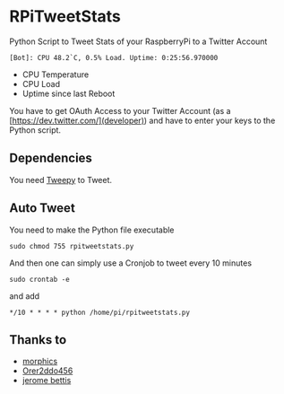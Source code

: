 RPiTweetStats
=============

Python Script to Tweet Stats of your RaspberryPi to a Twitter Account

    [Bot]: CPU 48.2`C, 0.5% Load. Uptime: 0:25:56.970000

* CPU Temperature
* CPU Load
* Uptime since last Reboot

You have to get OAuth Access to your Twitter Account (as a [https://dev.twitter.com/](developer)) and have to enter your keys to the Python script.

## Dependencies

You need [Tweepy](https://github.com/tweepy/tweepy) to Tweet.

## Auto Tweet

You need to make the Python file executable

    sudo chmod 755 rpitweetstats.py

And then one can simply use a Cronjob to tweet every 10 minutes

    sudo crontab -e
    
and add

    */10 * * * * python /home/pi/rpitweetstats.py
    
## Thanks to

* [morphics](http://planzero.org/blog/2012/01/26/system_uptime_in_python,_a_better_way)
* [Orer2ddo456](http://c-mobberley.com/wordpress/index.php/2013/04/26/raspberry-pi-connect-to-twitter-account-using-tweepy-installation-and-tweet-cpu-temperature-example/)
* [jerome bettis](http://ubuntuforums.org/showthread.php?t=148781)
